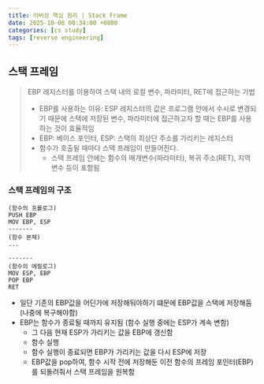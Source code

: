 ```yaml
---
title: 리버싱 핵심 원리 | Stack Frame
date: 2025-10-06 00:34:00 +0800
categories: [cs study]
tags: [reverse engineering]
---
```


## 스택 프레임
> EBP 레지스터를 이용하여 스택 내의 로컬 변수, 파라미터, RET에 접근하는 기법
>   - EBP를 사용하는 이유: ESP 레지스터의 값은 프로그램 안에서 수시로 변경되기 때문에 스택에 저장된 변수, 파라미터에 접근하고자 할 때는 EBP를 사용하는 것이 효율적임
>   - EBP: 베이스 포인터, ESP: 스택의 최상단 주소를 가리키는 레지스터
>   - 함수가 호출될 때마다 스택 프레임이 만들어진다. 
>       - 스택 프레임 안에는 함수의 매개변수(파라미터), 복귀 주소(RET), 지역 변수 등이 포함됨

### 스택 프레임의 구조
```
(함수의 프롤로그)
PUSH EBP
MOV EBP, ESP
-------
(함수 본체)
...

-------
(함수의 에필로그)
MOV ESP, EBP
POP EBP
RET
```
- 일단 기존의 EBP값을 어딘가에 저장해둬야하기 떄문에 EBP값을 스택에 저장해둠 (나중에 복구해야함)
- EBP는 함수가 종료될 때까지 유지됨 (함수 실행 중에는 ESP가 계속 변함)
    - 그 다음 현재 ESP가 가리키는 값을 EBP에 갱신함 
    - 함수 실행 
    - 함수 실행이 종료되면 EBP가 가리키는 값을 다시 ESP에 저장
    - EBP값을 pop하여, 함수 시작 전에 저장해둔 이전 함수의 프레임 포인터(EBP)를 되돌려줘서 스택 프레임을 원복함
